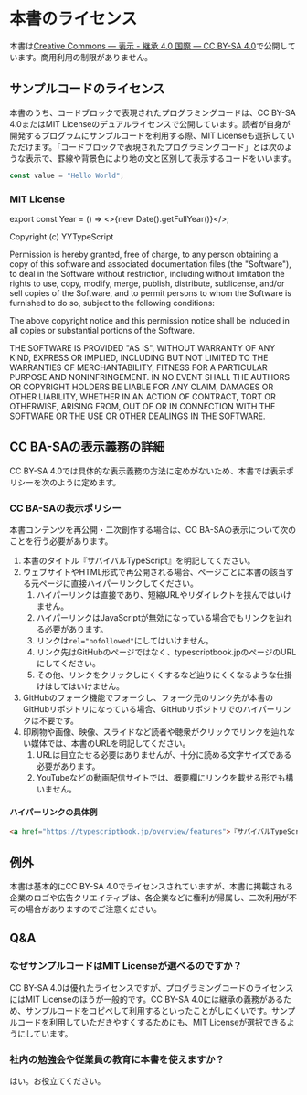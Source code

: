 # 本書のライセンス

本書は[Creative Commons — 表示 - 継承 4.0 国際 — CC BY-SA 4.0](https://creativecommons.org/licenses/by-sa/4.0/deed.ja)で公開しています。商用利用の制限がありません。

## サンプルコードのライセンス

本書のうち、コードブロックで表現されたプログラミングコードは、CC BY-SA 4.0またはMIT Licenseのデュアルライセンスで公開しています。読者が自身が開発するプログラムにサンプルコードを利用する際、MIT Licenseも選択していただけます。「コードブロックで表現されたプログラミングコード」とは次のような表示で、罫線や背景色により地の文と区別して表示するコードをいいます。

```ts
const value = "Hello World";
```

### MIT License

export const Year = () => <>{new Date().getFullYear()}</>;

<!-- markdownlint-disable MD033 -->

Copyright (c) <Year /> YYTypeScript

Permission is hereby granted, free of charge, to any person obtaining a copy
of this software and associated documentation files (the "Software"), to deal
in the Software without restriction, including without limitation the rights
to use, copy, modify, merge, publish, distribute, sublicense, and/or sell
copies of the Software, and to permit persons to whom the Software is
furnished to do so, subject to the following conditions:

The above copyright notice and this permission notice shall be included in all
copies or substantial portions of the Software.

THE SOFTWARE IS PROVIDED "AS IS", WITHOUT WARRANTY OF ANY KIND, EXPRESS OR
IMPLIED, INCLUDING BUT NOT LIMITED TO THE WARRANTIES OF MERCHANTABILITY,
FITNESS FOR A PARTICULAR PURPOSE AND NONINFRINGEMENT. IN NO EVENT SHALL THE
AUTHORS OR COPYRIGHT HOLDERS BE LIABLE FOR ANY CLAIM, DAMAGES OR OTHER
LIABILITY, WHETHER IN AN ACTION OF CONTRACT, TORT OR OTHERWISE, ARISING FROM,
OUT OF OR IN CONNECTION WITH THE SOFTWARE OR THE USE OR OTHER DEALINGS IN THE
SOFTWARE.

## CC BA-SAの表示義務の詳細

CC BY-SA 4.0では具体的な表示義務の方法に定めがないため、本書では表示ポリシーを次のように定めます。

### CC BA-SAの表示ポリシー

本書コンテンツを再公開・二次創作する場合は、CC BA-SAの表示について次のことを行う必要があります。

1. 本書のタイトル『サバイバルTypeScript』を明記してください。
1. ウェブサイトやHTML形式で再公開される場合、ページごとに本書の該当する元ページに直接ハイパーリンクしてください。
   1. ハイパーリンクは直接であり、短縮URLやリダイレクトを挟んではいけません。
   1. ハイパーリンクはJavaScriptが無効になっている場合でもリンクを辿れる必要があります。
   1. リンクは`rel="nofollowed"`にしてはいけません。
   1. リンク先はGitHubのページではなく、typescriptbook.jpのページのURLにしてください。
   1. その他、リンクをクリックしにくくするなど辿りにくくなるような仕掛けはしてはいけません。
1. GitHubのフォーク機能でフォークし、フォーク元のリンク先が本書のGitHubリポジトリになっている場合、GitHubリポジトリでのハイパーリンクは不要です。
1. 印刷物や画像、映像、スライドなど読者や聴衆がクリックでリンクを辿れない媒体では、本書のURLを明記してください。
   1. URLは目立たせる必要はありませんが、十分に読める文字サイズである必要があります。
   1. YouTubeなどの動画配信サイトでは、概要欄にリンクを載せる形でも構いません。

#### ハイパーリンクの具体例

<!--prettier-ignore-->
```html
<a href="https://typescriptbook.jp/overview/features">『サバイバルTypeScript』「TypeScriptの特徴」</a>
```

## 例外

本書は基本的にCC BY-SA 4.0でライセンスされていますが、本書に掲載される企業のロゴや広告クリエイティブは、各企業などに権利が帰属し、二次利用が不可の場合がありますのでご注意ください。

## Q&A

### なぜサンプルコードはMIT Licenseが選べるのですか？

CC BY-SA 4.0は優れたライセンスですが、プログラミングコードのライセンスにはMIT Licenseのほうが一般的です。CC BY-SA 4.0には継承の義務があるため、サンプルコードをコピペして利用するといったことがしにくいです。サンプルコードを利用していただきやすくするためにも、MIT Licenseが選択できるようにしています。

### 社内の勉強会や従業員の教育に本書を使えますか？

はい。お役立てください。
